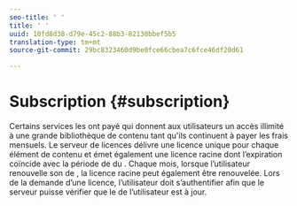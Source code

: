 ```yaml
---
seo-title: ' '
title: ' '
uuid: 10fd8d38-d79e-45c2-88b3-82130bbef5b5
translation-type: tm+mt
source-git-commit: 29bc8323460d9be0fce66cbea7c6fce46df20d61

---
```



# Subscription {#subscription}

Certains services  les   ont payé  qui donnent aux utilisateurs un accès illimité à une grande bibliothèque de contenu tant qu&#39;ils continuent à payer les frais mensuels. Le serveur de licences délivre une licence unique pour chaque élément de contenu et émet également une licence racine dont l’expiration coïncide avec la période de  du . Chaque mois, lorsque l’utilisateur renouvelle son  de , la licence racine peut également être renouvelée. Lors de la demande d’une licence, l’utilisateur doit s’authentifier afin que le serveur puisse vérifier que le  de l’utilisateur est à jour.
